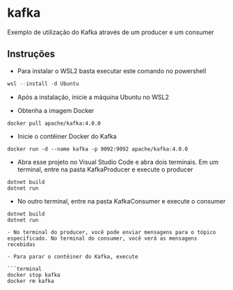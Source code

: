 # kafka

Exemplo de utilização do Kafka através de um producer e um consumer

## Instruções

- Para instalar o WSL2 basta executar este comando no powershell

```powershell
wsl --install -d Ubuntu
```

- Após a instalação, inicie a máquina Ubuntu no WSL2

- Obtenha a imagem Docker

```ubun
docker pull apache/kafka:4.0.0
```

- Inicie o contêiner Docker do Kafka

```ubuntu
docker run -d --name kafka -p 9092:9092 apache/kafka:4.0.0
```

- Abra esse projeto no Visual Studio Code e abra dois terminais. Em um terminal, entre na pasta KafkaProducer e execute o producer

```terminal
dotnet build
dotnet run
```

- No outro terminal, entre na pasta KafkaConsumer e execute o consumer

```terminal
dotnet build
dotnet run
```

```terminal
- No terminal do producer, você pode enviar mensagens para o tópico especificado. No terminal do consumer, você verá as mensagens recebidas

- Para parar o contêiner do Kafka, execute

```terminal
docker stop kafka
docker rm kafka
```
